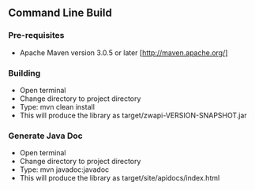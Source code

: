 ## Command Line Build

### Pre-requisites

* Apache Maven version 3.0.5 or later [http://maven.apache.org/]



### Building

* Open terminal
* Change directory to project directory
* Type: mvn clean install
* This will produce the library as target/zwapi-VERSION-SNAPSHOT.jar


### Generate Java Doc

* Open terminal
* Change directory to project directory
* Type: mvn javadoc:javadoc
* This will produce the library as target/site/apidocs/index.html





